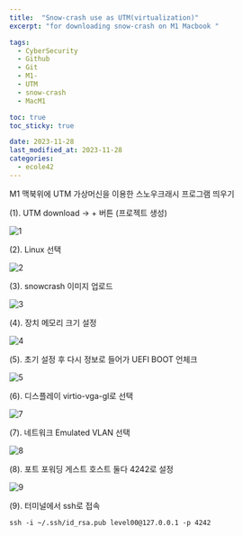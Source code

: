 ```yaml
---
title:  "Snow-crash use as UTM(virtualization)"
excerpt: "for downloading snow-crash on M1 Macbook "

tags:
  - CyberSecurity
  - Github
  - Git
  - M1-
  - UTM
  - snow-crash
  - MacM1

toc: true
toc_sticky: true

date: 2023-11-28
last_modified_at: 2023-11-28
categories: 
  - ecole42
---
```

M1 맥북위에 UTM 가상머신을 이용한 스노우크래시 프로그램 띄우기 

(1). UTM download -> + 버튼 (프로젝트 생성)

![1](https://github.com/EunmiYoo/EunmiYoo.github.io/assets/60992129/0ca4217a-ab03-47ad-8ca7-ecbf7736de30)


(2). Linux 선택 

![2](https://github.com/EunmiYoo/EunmiYoo.github.io/assets/60992129/af65c10a-1792-402c-8356-f0872d9bfc90)

(3). snowcrash 이미지 업로드 

![3](https://github.com/EunmiYoo/EunmiYoo.github.io/assets/60992129/c75062f8-899a-41ff-bb01-979967e9ad19)

(4). 장치 메모리 크기 설정 

![4](https://github.com/EunmiYoo/EunmiYoo.github.io/assets/60992129/d42ab0e4-c129-46ca-92c6-d109856ee220)


(5). 초기 설정 후 다시 정보로 들어가 UEFI BOOT 언체크 

![5](https://github.com/EunmiYoo/EunmiYoo.github.io/assets/60992129/a4eb8eec-6ae5-4753-adcb-8226290ea92b)

(6). 디스플레이 virtio-vga-gl로 선택 

![7](https://github.com/EunmiYoo/EunmiYoo.github.io/assets/60992129/19c7bc2c-c780-4b10-9958-162b06a8ec70)


(7). 네트워크 Emulated VLAN 선택

![8](https://github.com/EunmiYoo/EunmiYoo.github.io/assets/60992129/31116eff-3e12-49e0-b059-739584ee00fc)

(8). 포트 포워딩 게스트 호스트 둘다 4242로 설정 

![9](https://github.com/EunmiYoo/EunmiYoo.github.io/assets/60992129/5d2f7550-ff61-4eca-b3d0-6297ee28a3cd)


(9). 터미널에서 ssh로 접속

`ssh -i ~/.ssh/id_rsa.pub level00@127.0.0.1 -p 4242 `
